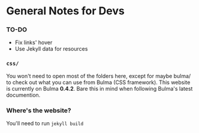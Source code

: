 # General Notes for Devs

### TO-DO
* Fix links' hover
* Use Jekyll data for resources

### `css/`

You won't need to open most of the folders here, except for maybe bulma/ to
check out what you can use from Bulma (CSS framework). 
This website is currently on Bulma **0.4.2**. 
Bare this in mind when following Bulma's latest documention.

### Where's the website?

You'll need to run `jekyll build`